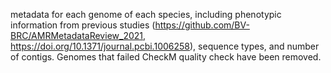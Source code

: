 metadata for each genome of each species, including phenotypic information from previous studies (https://github.com/BV-BRC/AMRMetadataReview_2021, https://doi.org/10.1371/journal.pcbi.1006258), sequence types, and number of contigs. Genomes that failed CheckM quality check have been removed.
